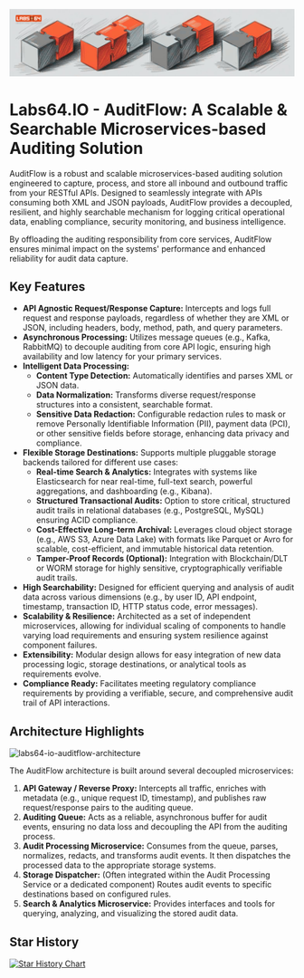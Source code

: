 <p align="center"><img src="https://raw.githubusercontent.com/Labs64/.github/refs/heads/master/assets/labs64-io-ecosystem.png"></p>

# Labs64.IO - AuditFlow: A Scalable & Searchable Microservices-based Auditing Solution

AuditFlow is a robust and scalable microservices-based auditing solution engineered to capture, process, and store all inbound and outbound traffic from your RESTful APIs. Designed to seamlessly integrate with APIs consuming both XML and JSON payloads, AuditFlow provides a decoupled, resilient, and highly searchable mechanism for logging critical operational data, enabling compliance, security monitoring, and business intelligence.

By offloading the auditing responsibility from core services, AuditFlow ensures minimal impact on the systems' performance and enhanced reliability for audit data capture.

## Key Features

* **API Agnostic Request/Response Capture:** Intercepts and logs full request and response payloads, regardless of whether they are XML or JSON, including headers, body, method, path, and query parameters.
* **Asynchronous Processing:** Utilizes message queues (e.g., Kafka, RabbitMQ) to decouple auditing from core API logic, ensuring high availability and low latency for your primary services.
* **Intelligent Data Processing:**
    * **Content Type Detection:** Automatically identifies and parses XML or JSON data.
    * **Data Normalization:** Transforms diverse request/response structures into a consistent, searchable format.
    * **Sensitive Data Redaction:** Configurable redaction rules to mask or remove Personally Identifiable Information (PII), payment data (PCI), or other sensitive fields before storage, enhancing data privacy and compliance.
* **Flexible Storage Destinations:** Supports multiple pluggable storage backends tailored for different use cases:
    * **Real-time Search & Analytics:** Integrates with systems like Elasticsearch for near real-time, full-text search, powerful aggregations, and dashboarding (e.g., Kibana).
    * **Structured Transactional Audits:** Option to store critical, structured audit trails in relational databases (e.g., PostgreSQL, MySQL) ensuring ACID compliance.
    * **Cost-Effective Long-term Archival:** Leverages cloud object storage (e.g., AWS S3, Azure Data Lake) with formats like Parquet or Avro for scalable, cost-efficient, and immutable historical data retention.
    * **Tamper-Proof Records (Optional):** Integration with Blockchain/DLT or WORM storage for highly sensitive, cryptographically verifiable audit trails.
* **High Searchability:** Designed for efficient querying and analysis of audit data across various dimensions (e.g., by user ID, API endpoint, timestamp, transaction ID, HTTP status code, error messages).
* **Scalability & Resilience:** Architected as a set of independent microservices, allowing for individual scaling of components to handle varying load requirements and ensuring system resilience against component failures.
* **Extensibility:** Modular design allows for easy integration of new data processing logic, storage destinations, or analytical tools as requirements evolve.
* **Compliance Ready:** Facilitates meeting regulatory compliance requirements by providing a verifiable, secure, and comprehensive audit trail of API interactions.

## Architecture Highlights

![labs64-io-auditflow-architecture](https://github.com/user-attachments/assets/ca5f0c0e-81dc-439d-a855-95ebc2fc50ed)

The AuditFlow architecture is built around several decoupled microservices:

1.  **API Gateway / Reverse Proxy:** Intercepts all traffic, enriches with metadata (e.g., unique request ID, timestamp), and publishes raw request/response pairs to the auditing queue.
2.  **Auditing Queue:** Acts as a reliable, asynchronous buffer for audit events, ensuring no data loss and decoupling the API from the auditing process.
3.  **Audit Processing Microservice:** Consumes from the queue, parses, normalizes, redacts, and transforms audit events. It then dispatches the processed data to the appropriate storage systems.
4.  **Storage Dispatcher:** (Often integrated within the Audit Processing Service or a dedicated component) Routes audit events to specific destinations based on configured rules.
5.  **Search & Analytics Microservice:** Provides interfaces and tools for querying, analyzing, and visualizing the stored audit data.

## Star History

[![Star History Chart](https://api.star-history.com/svg?repos=Labs64/labs64.io-auditflow&type=Date)](https://www.star-history.com/#Labs64/labs64.io-auditflow&Date)
